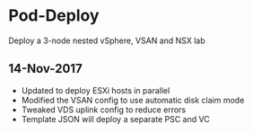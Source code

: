 # Pod-Deploy
Deploy a 3-node nested vSphere, VSAN and NSX lab

## 14-Nov-2017
* Updated to deploy ESXi hosts in parallel
* Modified the VSAN config to use automatic disk claim mode
* Tweaked VDS uplink config to reduce errors
* Template JSON will deploy a separate PSC and VC